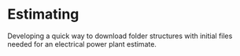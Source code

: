 # Estimating

Developing a quick way to download folder structures with initial files needed for an electrical power plant estimate. 
